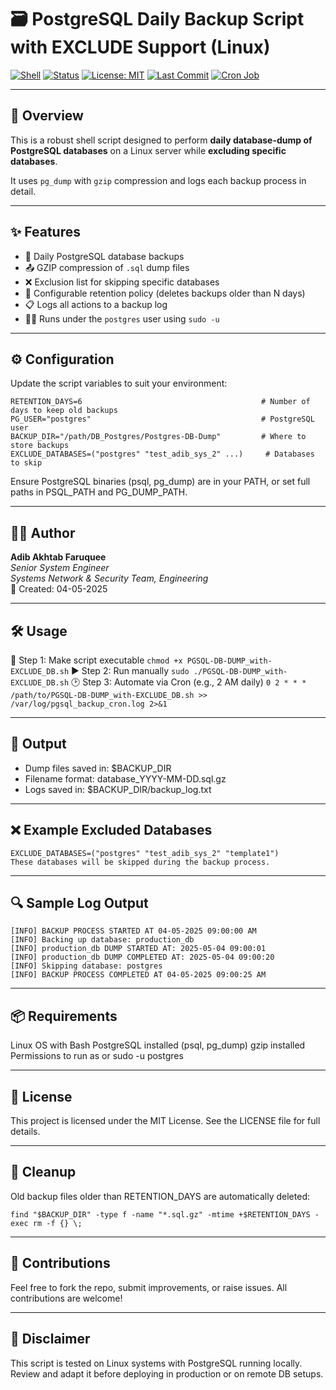 # 🗃️ PostgreSQL Daily Backup Script with EXCLUDE Support (Linux)

[![Shell](https://img.shields.io/badge/Shell-Bash-brightgreen?logo=gnu-bash&logoColor=white)](https://www.gnu.org/software/bash/)
[![Status](https://img.shields.io/badge/status-stable-success.svg)](https://github.com/adibakhtab007/shell_script)
[![License: MIT](https://img.shields.io/badge/License-MIT-yellow.svg)](./LICENSE)
[![Last Commit](https://img.shields.io/github/last-commit/adibakhtab007/shell_script.svg)](https://github.com/adibakhtab007/shell_script/commits/main)
[![Cron Job](https://img.shields.io/badge/Schedule-Daily-blue)](https://crontab.guru/#0_2_*_*_*)

---

## 📌 Overview

This is a robust shell script designed to perform **daily database-dump of PostgreSQL databases** on a Linux server while **excluding specific databases**.

It uses `pg_dump` with `gzip` compression and logs each backup process in detail.

---

## ✨ Features

- 🔁 Daily PostgreSQL database backups
- 📤 GZIP compression of `.sql` dump files
- ❌ Exclusion list for skipping specific databases
- 📆 Configurable retention policy (deletes backups older than N days)
- 📋 Logs all actions to a backup log
- 👨‍💻 Runs under the `postgres` user using `sudo -u`

---

## ⚙️ Configuration

Update the script variables to suit your environment:

```
RETENTION_DAYS=6                                        # Number of days to keep old backups
PG_USER="postgres"                                      # PostgreSQL user
BACKUP_DIR="/path/DB_Postgres/Postgres-DB-Dump"         # Where to store backups
EXCLUDE_DATABASES=("postgres" "test_adib_sys_2" ...)     # Databases to skip
```
Ensure PostgreSQL binaries (psql, pg_dump) are in your PATH, or set full paths in PSQL_PATH and PG_DUMP_PATH.

---

## 🧑‍💻 Author
**Adib Akhtab Faruquee**  
_Senior System Engineer_  
_Systems Network & Security Team, Engineering_  
📅 Created: 04-05-2025

---

## 🛠️ Usage
📂 Step 1: Make script executable
```chmod +x PGSQL-DB-DUMP_with-EXCLUDE_DB.sh```
▶️ Step 2: Run manually
```sudo ./PGSQL-DB-DUMP_with-EXCLUDE_DB.sh```
🕑 Step 3: Automate via Cron (e.g., 2 AM daily)
```0 2 * * * /path/to/PGSQL-DB-DUMP_with-EXCLUDE_DB.sh >> /var/log/pgsql_backup_cron.log 2>&1```

---

## 📁 Output
- Dump files saved in: $BACKUP_DIR
- Filename format: database_YYYY-MM-DD.sql.gz
- Logs saved in: $BACKUP_DIR/backup_log.txt

---

## ❌ Example Excluded Databases
```
EXCLUDE_DATABASES=("postgres" "test_adib_sys_2" "template1")
These databases will be skipped during the backup process.
```

---

## 🔍 Sample Log Output
```
[INFO] BACKUP PROCESS STARTED AT 04-05-2025 09:00:00 AM
[INFO] Backing up database: production_db
[INFO] production_db DUMP STARTED AT: 2025-05-04 09:00:01
[INFO] production_db DUMP COMPLETED AT: 2025-05-04 09:00:20
[INFO] Skipping database: postgres
[INFO] BACKUP PROCESS COMPLETED AT 04-05-2025 09:00:25 AM
```

---

## 📦 Requirements
Linux OS with Bash
PostgreSQL installed (psql, pg_dump)
gzip installed
Permissions to run as or sudo -u postgres

---

## 📝 License
This project is licensed under the MIT License. See the LICENSE file for full details.

---

## 🧼 Cleanup
Old backup files older than RETENTION_DAYS are automatically deleted:

```find "$BACKUP_DIR" -type f -name "*.sql.gz" -mtime +$RETENTION_DAYS -exec rm -f {} \;```

---

## 🤝 Contributions
Feel free to fork the repo, submit improvements, or raise issues. All contributions are welcome!

---

## 🚨 Disclaimer
This script is tested on Linux systems with PostgreSQL running locally. Review and adapt it before deploying in production or on remote DB setups.